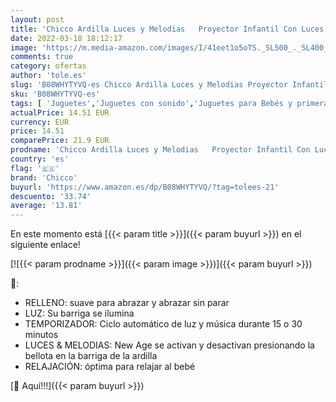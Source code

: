 ```yaml
---
layout: post
title: 'Chicco Ardilla Luces y Melodias   Proyector Infantil Con Luces y Melodías Para Bebés  Óptima Regalo Recién Nacido'
date: 2022-03-18 18:12:17
image: 'https://m.media-amazon.com/images/I/41eet1o5oTS._SL500_._SL400_.jpg'
comments: true
category: ofertas
author: 'tole.es'
slug: 'B08WHYTYVQ-es Chicco Ardilla Luces y Melodias Proyector Infantil Con...'
sku: 'B08WHYTYVQ-es'
tags: [ 'Juguetes','Juguetes con sonido','Juguetes para Bebés y primera infancia','Juguetes y juegos','bebés','chicco','nacido','recién', ]
actualPrice: 14.51 EUR
currency: EUR
price: 14.51
comparePrice: 21.9 EUR
prodname: 'Chicco Ardilla Luces y Melodias   Proyector Infantil Con Luces y Melodías Para Bebés  Óptima Regalo Recién Nacido'
country: 'es'
flag: '🇪🇸'
brand: 'Chicco'
buyurl: 'https://www.amazon.es/dp/B08WHYTYVQ/?tag=tolees-21'
descuento: '33.74'
average: '13.81'
---
```


En este momento está [{{< param title >}}]({{< param buyurl >}}) en el siguiente enlace!

[![{{< param prodname >}}]({{< param image >}})]({{< param buyurl >}})

🔎:

- RELLENO: suave para abrazar y abrazar sin parar
- LUZ: Su barriga se ilumina
- TEMPORIZADOR: Ciclo automático de luz y música durante 15 o 30 minutos
- LUCES & MELODIAS: New Age se activan y desactivan presionando la bellota en la barriga de la ardilla
- RELAJACIÓN: óptima para relajar al bebé

[🛒 Aquí!!!]({{< param buyurl >}})

